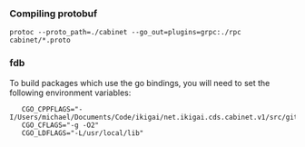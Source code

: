 ### Compiling protobuf

    protoc --proto_path=./cabinet --go_out=plugins=grpc:./rpc cabinet/*.proto
    
### fdb

To build packages which use the go bindings, you will need to
set the following environment variables:

       CGO_CPPFLAGS="-I/Users/michael/Documents/Code/ikigai/net.ikigai.cds.cabinet.v1/src/github.com/apple/foundationdb/bindings/c"
       CGO_CFLAGS="-g -O2"
       CGO_LDFLAGS="-L/usr/local/lib"